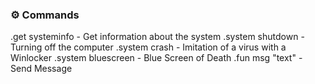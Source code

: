### ⚙️ Commands

.get systeminfo - Get information about the system
.system shutdown - Turning off the computer
.system crash - Imitation of a virus with a Winlocker
.system bluescreen - Blue Screen of Death
.fun msg "text" - Send Message
